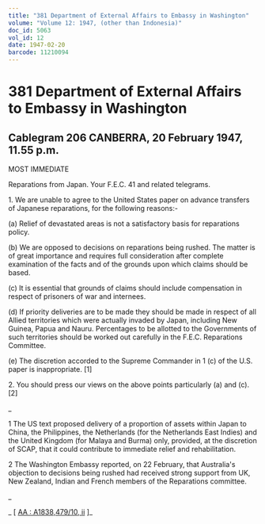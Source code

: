 ```yaml
---
title: "381 Department of External Affairs to Embassy in Washington"
volume: "Volume 12: 1947, (other than Indonesia)"
doc_id: 5063
vol_id: 12
date: 1947-02-20
barcode: 11210094
---
```


# 381 Department of External Affairs to Embassy in Washington

## Cablegram 206 CANBERRA, 20 February 1947, 11.55 p.m.

MOST IMMEDIATE

Reparations from Japan. Your F.E.C. 41 and related telegrams.

1\. We are unable to agree to the United States paper on advance transfers of Japanese reparations, for the following reasons:-

(a) Relief of devastated areas is not a satisfactory basis for reparations policy.

(b) We are opposed to decisions on reparations being rushed. The matter is of great importance and requires full consideration after complete examination of the facts and of the grounds upon which claims should be based.

(c) It is essential that grounds of claims should include compensation in respect of prisoners of war and internees.

(d) If priority deliveries are to be made they should be made in respect of all Allied territories which were actually invaded by Japan, including New Guinea, Papua and Nauru. Percentages to be allotted to the Governments of such territories should be worked out carefully in the F.E.C. Reparations Committee.

(e) The discretion accorded to the Supreme Commander in 1 (c) of the U.S. paper is inappropriate. [1]

2\. You should press our views on the above points particularly (a) and (c). [2]

_

1 The US text proposed delivery of a proportion of assets within Japan to China, the Philippines, the Netherlands (for the Netherlands East Indies) and the United Kingdom (for Malaya and Burma) only, provided, at the discretion of SCAP, that it could contribute to immediate relief and rehabilitation.

2 The Washington Embassy reported, on 22 February, that Australia's objection to decisions being rushed had received strong support from UK, New Zealand, Indian and French members of the Reparations committee.

_

_ [ [AA : A1838,479/10, ii](http://www.naa.gov.au/cgi-bin/Search?O=I&Number=11210094) ]_
